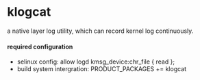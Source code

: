 # klogcat
a native layer log utility, which can record kernel log continuously.

#### required configuration  
* selinux config: allow logd kmsg_device:chr_file { read };
* build system intergration: PRODUCT_PACKAGES += klogcat
